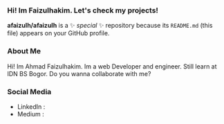 ### Hi! Im Faizulhakim. Let's check my projects!

**afaizulh/afaizulh** is a ✨ _special_ ✨ repository because its `README.md` (this file) appears on your GitHub profile.

### About Me

Hi! Im Ahmad Faizulhakim. Im a web Developer and engineer. Still learn at IDN BS Bogor. Do you wanna collaborate with me?

### Social Media
- LinkedIn :
- Medium :

